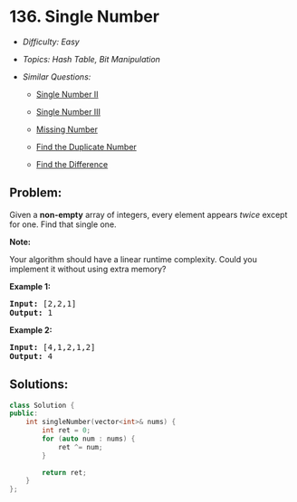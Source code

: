 # 136. Single Number

* *Difficulty: Easy*

* *Topics: Hash Table, Bit Manipulation*

* *Similar Questions:*

  * [Single Number II](single-number-ii.md)

  * [Single Number III](single-number-iii.md)

  * [Missing Number](missing-number.md)

  * [Find the Duplicate Number](find-the-duplicate-number.md)

  * [Find the Difference](find-the-difference.md)

## Problem:

<p>Given a <strong>non-empty</strong>&nbsp;array of integers, every element appears <em>twice</em> except for one. Find that single one.</p>

<p><strong>Note:</strong></p>

<p>Your algorithm should have a linear runtime complexity. Could you implement it without using extra memory?</p>

<p><strong>Example 1:</strong></p>

<pre>
<strong>Input:</strong> [2,2,1]
<strong>Output:</strong> 1
</pre>

<p><strong>Example 2:</strong></p>

<pre>
<strong>Input:</strong> [4,1,2,1,2]
<strong>Output:</strong> 4
</pre>

## Solutions:

```c++
class Solution {
public:
    int singleNumber(vector<int>& nums) {
        int ret = 0;
        for (auto num : nums) {
            ret ^= num;
        }
        
        return ret;
    }
};
```
